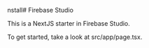 nstall# Firebase Studio

This is a NextJS starter in Firebase Studio.

To get started, take a look at src/app/page.tsx.
